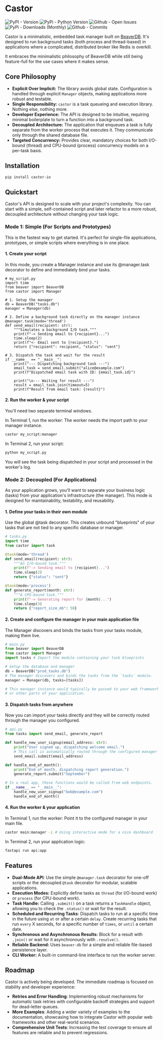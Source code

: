 # Castor

<!-- Project badges -->
![PyPI - Version](https://img.shields.io/pypi/v/castor-io)
![PyPi - Python Version](https://img.shields.io/pypi/pyversions/castor-io)
![Github - Open Issues](https://img.shields.io/github/issues-raw/apiad/castor)
![PyPi - Downloads (Monthly)](https://img.shields.io/pypi/dm/castor-io)
![Github - Commits](https://img.shields.io/github/commit-activity/m/apiad/castor)

Castor is a minimalistic, embedded task manager built on [BeaverDB](https://github.com/apiad/beaver). It's designed to run background tasks (both process and thread-based) in applications where a complicated, distributed broker like Redis is overkill.

It embraces the minimalistic philosophy of BeaverDB while still being feature-full for the use cases where it makes sense.

## Core Philosophy

- **Explicit Over Implicit:** The library avoids global state. Configuration is handled through explicit `Manager` objects, making applications more robust and testable.
- **Single Responsibility:** `castor` is a task queueing and execution library. Nothing else, nothing more.
- **Developer Experience:** The API is designed to be intuitive, requiring minimal boilerplate to turn a function into a background task.
- **Decoupled Architecture:** The application that enqueues a task is fully separate from the worker process that executes it. They communicate only through the shared database file.
- **Targeted Concurrency:** Provides clear, mandatory choices for both I/O-bound (thread) and CPU-bound (process) concurrency models on a per-task basis.

## Installation

```bash
pip install castor-io
```

## Quickstart

Castor's API is designed to scale with your project's complexity. You can start with a simple, self-contained script and later refactor to a more robust, decoupled architecture without changing your task logic.

### Mode 1: Simple (For Scripts and Prototypes)

This is the fastest way to get started. It's perfect for single-file applications, prototypes, or simple scripts where everything is in one place.

#### 1. Create your script

In this mode, you create a Manager instance and use its @manager.task decorator to define and immediately bind your tasks.

```
# my_script.py
import time
from beaver import BeaverDB
from castor import Manager

# 1. Setup the manager
db = BeaverDB("tasks.db")
manager = Manager(db)

# 2. Define a background task directly on the manager instance
@manager.task(mode='thread')
def send_email(recipient: str):
    """Simulates a background I/O task."""
    print(f"-> Sending email to {recipient}...")
    time.sleep(2)
    print(f"<- Email sent to {recipient}.")
    return {"recipient": recipient, "status": "sent"}

# 3. Dispatch the task and wait for the result
if __name__ == "__main__":
    print("--- Dispatching background task ---")
    email_task = send_email.submit("alice@example.com")
    print(f"Dispatched email task with ID: {email_task.id}")

    print("\n--- Waiting for result ---")
    result = email_task.join(timeout=5)
    print(f"Result from email task: {result}")
```

#### 2. Run the worker & your script

You'll need two separate terminal windows.

In Terminal 1, run the worker: The worker needs the import path to your manager instance.

```bash
castor my_script:manager
```

In Terminal 2, run your script:

```bash
python my_script.py
```

You will see the task being dispatched in your script and processed in the worker's log.

### Mode 2: Decoupled (For Applications)

As your application grows, you'll want to separate your business logic (tasks) from your application's infrastructure (the manager). This mode is designed for maintainability, testability, and reusability.

#### 1. Define your tasks in their own module

Use the global @task decorator. This creates unbound "blueprints" of your tasks that are not tied to any specific database or manager.

```python
# tasks.py
import time
from castor import task

@task(mode='thread')
def send_email(recipient: str):
    """An I/O-bound task."""
    print(f"-> Sending email to {recipient}...")
    time.sleep(2)
    return {"status": "sent"}

@task(mode='process')
def generate_report(month: str):
    """A CPU-bound task."""
    print(f"-> Generating report for {month}...")
    time.sleep(3)
    return {"report_size_mb": 50}
```

#### 2. Create and configure the manager in your main application file

The Manager discovers and binds the tasks from your tasks module, making them live.

```python
# main.py
from beaver import BeaverDB
from castor import Manager
import tasks # Import the module containing your task blueprints

# Setup the database and manager
db = BeaverDB("prod_tasks.db")
# The manager discovers and binds the tasks from the `tasks` module.
manager = Manager(db, tasks=[tasks])

# This manager instance would typically be passed to your web framework
# or other parts of your application.
```

#### 3. Dispatch tasks from anywhere

Now you can import your tasks directly and they will be correctly routed through the manager you configured.

```python
# api.py
from tasks import send_email, generate_report

def handle_new_user_signup(email_address: str):
    print("User signed up, dispatching welcome email.")
    # This call is automatically routed through the configured manager
    send_email.submit(email_address)

def handle_end_of_month():
    print("End of month, dispatching report generation.")
    generate_report.submit("September")

# In a real app, these functions would be called from web endpoints.
if __name__ == "__main__":
    handle_new_user_signup("bob@example.com")
    handle_end_of_month()
```

#### 4. Run the worker & your application

In Terminal 1, run the worker: Point it to the configured manager in your main file.

```bash
castor main:manager -i # Using interactive mode for a nice dashboard
```

In Terminal 2, run your application logic:

```bash
fastapi run api:app
```

## Features

- **Dual-Mode API**: Use the simple `@manager.task` decorator for one-off scripts or the decoupled `@task` decorator for modular, scalable applications.
- **Execution Modes:** Explicitly define tasks as `thread` (for I/O-bound work) or `process` (for CPU-bound work).
- **Task Handle:** Calling `.submit()` on a task returns a `TaskHandle` object, allowing you to check the `.status()` or wait for the result.
- **Scheduled and Recurring Tasks**: Dispatch tasks to run at a specific time in the future using `at` or after a certain `delay`. Create recurring tasks that run `every` X seconds, for a specific number of `times`, or `until` a certain date.
- **Synchronous and Asynchronous Results:** Block for a result with `.join()` or wait for it asynchronously with `.resolve()`.
- **Reliable Backend:** Uses `beaver-db` for a simple and reliable file-based persistence layer.
- **CLI Worker:** A built-in command-line interface to run the worker server.

## Roadmap

Castor is actively being developed. The immediate roadmap is focused on stability and developer experience:

- **Retries and Error Handling**: Implementing robust mechanisms for automatic task retries with configurable backoff strategies and support for dead-letter queues.
- **More Examples**: Adding a wider variety of examples to the documentation, showcasing how to integrate Castor with popular web frameworks and other real-world scenarios.
- **Comprehensive Unit Tests**: Increasing the test coverage to ensure all features are reliable and to prevent regressions.

